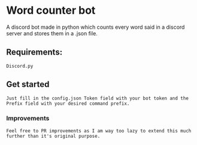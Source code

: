 # Word counter bot
A discord bot made in python which counts every word said in a discord server and stores them in a .json file.

## Requirements:
```
Discord.py
```

## Get started
```
Just fill in the config.json Token field with your bot token and the Prefix field with your desired command prefix.
```



### Improvements
```
Feel free to PR improvements as I am way too lazy to extend this much further than it's original purpose.
```
